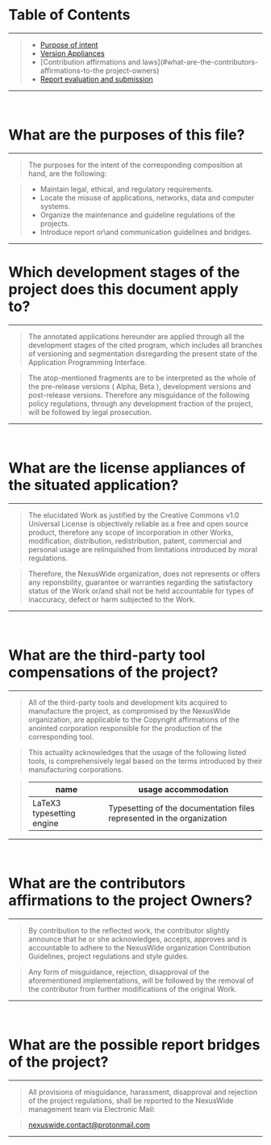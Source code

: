 # Table of Contents

----


> - [Purpose of intent](#what-are-the-purposes-of-this-file)
> - [Version Appliances](#which-development-stages-of-the-project-does-this-document-apply-to)
> - [Contribution affirmations and laws](#what-are-the-contributors-affirmations-to-the project-owners)
> - [Report evaluation and submission](#what-are-the-possible-report-bridges-of-the-project)


----


<br>


# What are the purposes of this file?

---


> The purposes for the intent of the corresponding composition at hand, are the following:
    
  
  
> - Maintain legal, ethical, and regulatory requirements.  
> - Locate the misuse of applications, networks, data and computer systems.  
> - Organize the maintenance and guideline regulations of the projects.  
> - Introduce report or\and communication guidelines and bridges.


---


# Which development stages of the project does this document apply to?

---


> The annotated applications hereunder are applied through all the development stages of the cited program,
> which includes all branches of versioning and segmentation disregarding the present state of the Application Programming Interface.

> The atop-mentioned fragments are to be interpreted as the whole of the pre-release versions ( Alpha, Beta ), development versions and post-release versions.
> Therefore any misguidance of the following policy regulations, through any development fraction of the project, will be followed by legal prosecution. 


---



<br>


# What are the license appliances of the situated application?


---


> The elucidated Work as justified by the Creative Commons v1.0 Universal License is objectively reliable as a free and open source product,
> therefore any scope of incorporation in other Works, modification, distribution, redistribution, patent, commercial and personal usage
> are relinquished from limitations introduced by moral regulations.

> Therefore, the NexusWide organization, does not represents or offers any reponsbility, guarantee or warranties regarding the satisfactory status of the Work
> or/and shall not be held accountable for types of inaccuracy, defect or harm subjected to the Work.


---


<br>


# What are the third-party tool compensations of the project?

---

> All of the third-party tools and development kits acquired to manufacture the project, as compromised by the NexusWide organization, are applicable 
> to the Copyright affirmations of the anointed corporation responsible for the production of the corresponding tool.  

> This actuality acknowledges that the usage of the following listed tools, is comprehensively legal based on the terms introduced by their manufacturing corporations.


> | name | usage accommodation | 
> | ---- | ------------------- |
> | LaTeX3 typesetting engine | Typesetting of the documentation files represented in the organization | 


---



<br>


# What are the contributors affirmations to the project Owners?

---

> By contribution to the reflected work, the contributor slightly announce that
> he or she acknowledges, accepts, approves and is accountable to adhere to the NexusWide organization
> Contribution Guidelines, project regulations and style guides.


> Any form of misguidance, rejection, disapproval of the aforementioned implementations, will be followed by the
> removal of the contributor from further modifications of the original Work.

---


<br>


# What are the possible report bridges of the project?

---

> All provisions of misguidance, harassment, disapproval and rejection of the project regulations,
> shall be reported to the NexusWide management team via Electronic Mail: 

> nexuswide.contact@protonmail.com

---

